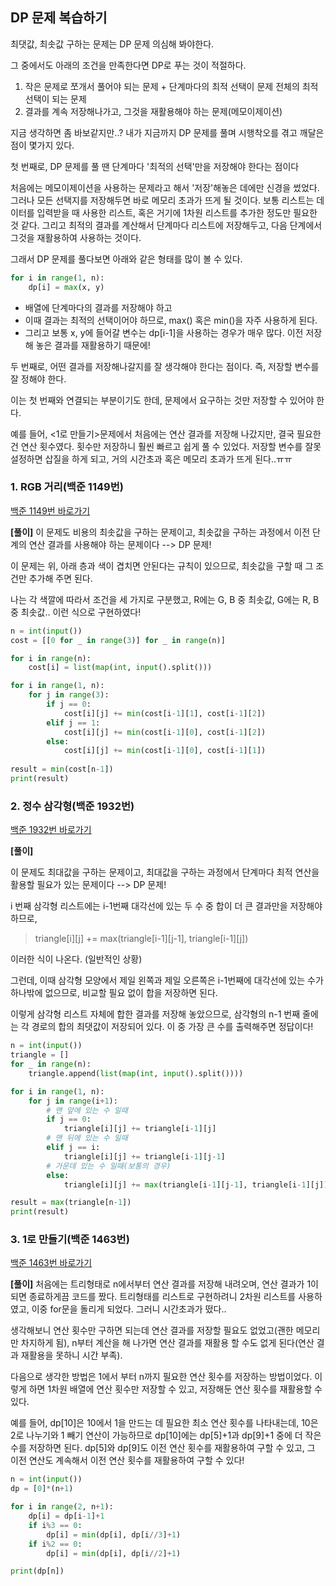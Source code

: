 ## DP 문제 복습하기

최댓값, 최솟값 구하는 문제는 DP 문제 의심해 봐야한다. 

그 중에서도 아래의 조건을 만족한다면 DP로 푸는 것이 적절하다.

1) 작은 문제로 쪼개서 풀어야 되는 문제 + 단계마다의 최적 선택이 문제 전체의 최적 선택이 되는 문제
2) 결과를 계속 저장해나가고, 그것을 재활용해야 하는 문제(메모이제이션)


지금 생각하면 좀 바보같지만..? 내가 지금까지 DP 문제를 풀며 시행착오를 겪고 깨달은 점이 몇가지 있다.

첫 번째로, DP 문제를 풀 땐 단계마다 '최적의 선택'만을 저장해야 한다는 점이다

처음에는 메모이제이션을 사용하는 문제라고 해서 '저장'해놓은 데에만 신경을 썼었다. 그러나 모든 선택지를 저장해두면 바로 메모리 초과가 뜨게 될 것이다. 보통 리스트는 데이터를 입력받을 때 사용한 리스트, 혹은 거기에 1차원 리스트를 추가한 정도만 필요한 것 같다. 그리고 최적의 결과를 계산해서 단계마다 리스트에 저장해두고, 다음 단계에서 그것을 재활용하여 사용하는 것이다.

그래서 DP 문제를 풀다보면 아래와 같은 형태를 많이 볼 수 있다.

```python
for i in range(1, n):
    dp[i] = max(x, y)
```
- 배열에 단계마다의 결과를 저장해야 하고
- 이때 결과는 최적의 선택이어야 하므로, max() 혹은 min()을 자주 사용하게 된다.
- 그리고 보통 x, y에 들어갈 변수는 dp[i-1]을 사용하는 경우가 매우 많다. 이전 저장해 놓은 결과를 재활용하기 때문에!

두 번째로, 어떤 결과를 저장해나갈지를 잘 생각해야 한다는 점이다. 즉, 저장할 변수를 잘 정해야 한다. 


이는 첫 번째와 연결되는 부분이기도 한데, 문제에서 요구하는 것만 저장할 수 있어야 한다.

예를 들어, <1로 만들기>문제에서 처음에는 연산 결과를 저장해 나갔지만, 결국 필요한건 연산 횟수였다. 횟수만 저장하니 훨씬 빠르고 쉽게 풀 수 있었다. 저장할 변수를 잘못 설정하면 삽질을 하게 되고, 거의 시간초과 혹은 메모리 초과가 뜨게 된다..ㅠㅠ


### **1. RGB 거리(백준 1149번)**
[백준 1149번 바로가기](https://www.acmicpc.net/problem/1149)

**[풀이]**
이 문제도 비용의 최솟값을 구하는 문제이고, 최솟값을 구하는 과정에서 이전 단계의 연산 결과를 사용해야 하는 문제이다 --> DP 문제!

이 문제는 위, 아래 층과 색이 겹치면 안된다는 규칙이 있으므로, 최솟값을 구할 때 그 조건만 추가해 주면 된다.

나는 각 색깔에 따라서 조건을 세 가지로 구분했고, R에는 G, B 중 최솟값, G에는 R, B 중 최솟값.. 이런 식으로 구현하였다!

```python
n = int(input())
cost = [[0 for _ in range(3)] for _ in range(n)]

for i in range(n):
    cost[i] = list(map(int, input().split()))

for i in range(1, n):
    for j in range(3):
        if j == 0:
            cost[i][j] += min(cost[i-1][1], cost[i-1][2])
        elif j == 1:
            cost[i][j] += min(cost[i-1][0], cost[i-1][2])
        else:
            cost[i][j] += min(cost[i-1][0], cost[i-1][1])
        
result = min(cost[n-1])
print(result)
```

### **2. 정수 삼각형(백준 1932번)**
[백준 1932번 바로가기](https://www.acmicpc.net/problem/1932)

**[풀이]**

이 문제도 최대값을 구하는 문제이고, 최대값을 구하는 과정에서 단계마다 최적 연산을 활용할 필요가 있는 문제이다 --> DP 문제!

i 번째 삼각형 리스트에는 i-1번째 대각선에 있는 두 수 중 합이 더 큰 결과만을 저장해야 하므로, 

>  triangle[i][j] += max(triangle[i-1][j-1], triangle[i-1][j])

이러한 식이 나온다. (일반적인 상황)

그런데, 이때 삼각형 모양에서 제일 왼쪽과 제일 오른쪽은 i-1번째에 대각선에 있는 수가 하나밖에 없으므로, 비교할 필요 없이 합을 저장하면 된다.

이렇게 삼각형 리스트 자체에 합한 결과를 저장해 놓았으므로, 삼각형의 n-1 번째 줄에는 각 경로의 합의 최댓값이 저장되어 있다. 이 중 가장 큰 수를 출력해주면 정답이다!

```python
n = int(input())
triangle = []
for _ in range(n):
    triangle.append(list(map(int, input().split()))) 

for i in range(1, n):
    for j in range(i+1):
        # 맨 앞에 있는 수 일때
        if j == 0: 
            triangle[i][j] += triangle[i-1][j]
        # 맨 뒤에 있는 수 일때
        elif j == i:
            triangle[i][j] += triangle[i-1][j-1]
        # 가운데 있는 수 일때(보통의 경우)
        else:
            triangle[i][j] += max(triangle[i-1][j-1], triangle[i-1][j])

result = max(triangle[n-1])
print(result)
```

### **3. 1로 만들기(백준 1463번)**

[백준 1463번 바로가기](https://www.acmicpc.net/problem/1463)

**[풀이]**
처음에는 트리형태로 n에서부터 연산 결과를 저장해 내려오며, 연산 결과가 1이 되면 종료하게끔 코드를 짰다. 트리형태를 리스트로 구현하려니 2차원 리스트를 사용하였고, 이중 for문을 돌리게 되었다. 그러니 시간초과가 떴다..

생각해보니 연산 횟수만 구하면 되는데 연산 결과를 저장할 필요도 없었고(괜한 메모리만 차지하게 됨), n부터 계산을 해 나가면 연산 결과를 재활용 할 수도 없게 된다(연산 결과 재활용을 못하니 시간 부족).


다음으로 생각한 방법은 1에서 부터 n까지 필요한 연산 횟수를 저장하는 방법이었다. 이렇게 하면 1차원 배열에 연산 횟수만 저장할 수 있고, 저장해둔 연산 횟수를 재활용할 수 있다. 


예를 들어, dp[10]은 10에서 1을 만드는 데 필요한 최소 연산 횟수를 나타내는데, 10은 2로 나누기와 1 빼기 연산이 가능하므로 dp[10]에는 dp[5]+1과 dp[9]+1 중에 더 작은 수를 저장하면 된다. dp[5]와 dp[9]도 이전 연산 횟수를 재활용하여 구할 수 있고, 그 이전 연산도 계속해서 이전 연산 횟수를 재활용하여 구할 수 있다!


```python
n = int(input())
dp = [0]*(n+1)

for i in range(2, n+1):
    dp[i] = dp[i-1]+1
    if i%3 == 0:
        dp[i] = min(dp[i], dp[i//3]+1)
    if i%2 == 0:
        dp[i] = min(dp[i], dp[i//2]+1)

print(dp[n])

```

